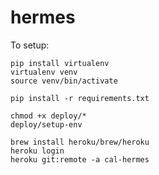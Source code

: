 # hermes

To setup:

    pip install virtualenv
    virtualenv venv
    source venv/bin/activate

    pip install -r requirements.txt

    chmod +x deploy/*
    deploy/setup-env

    brew install heroku/brew/heroku
    heroku login
    heroku git:remote -a cal-hermes
